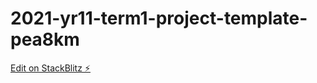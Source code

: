 # 2021-yr11-term1-project-template-pea8km

[Edit on StackBlitz ⚡️](https://stackblitz.com/edit/2021-yr11-term1-project-template-pea8km)